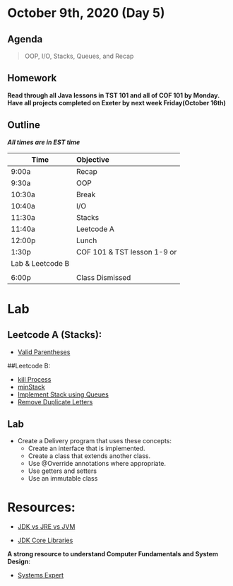 # October 9th, 2020 (Day 5)

## Agenda
> OOP, I/O, Stacks, Queues, and Recap

## Homework 
**Read through all Java lessons in TST 101 and all of COF 101 by Monday. Have all projects completed on Exeter by next week Friday(October 16th)**

## Outline
_**All times are in EST time**_

| Time   | Objective                        |
| -------|:---------------------------------|
| 9:00a  | Recap                            |
| 9:30a  | OOP                              |
| 10:30a | Break                            |
| 10:40a | I/O                              |
| 11:30a | Stacks                           |
| 11:40a | Leetcode A                       |
| 12:00p | Lunch                            |
| 1:30p  | COF 101 & TST lesson 1-9 or      | 
|           Lab & Leetcode B                |
|                                           |  
| 6:00p  | Class Dismissed                  |

# Lab
  ## Leetcode A (Stacks):

  - [Valid Parentheses](https://leetcode.com/problems/valid-parentheses/)

  ##Leetcode B:
  - [kill Process](https://leetcode.com/problems/kill-process/)
  - [minStack](https://leetcode.com/problems/min-stack/)
  - [Implement Stack using Queues](https://leetcode.com/problems/implement-stack-using-queues/)
  - [ Remove Duplicate Letters](https://leetcode.com/problems/remove-duplicate-letters/)

  ## Lab 
  - Create a Delivery program that uses these concepts: 
    - Create an interface that is implemented.
    - Create a class that extends another class.
    - Use @Override annotations where appropriate.  
    - Use getters and setters
    - Use an immutable class
  
# Resources:

- [JDK vs JRE vs JVM](https://www.journaldev.com/546/difference-jdk-vs-jre-vs-jvm)

- [JDK Core Libraries](https://docs.oracle.com/javase/10/core/java-core-libraries1.htm#JSCOR-GUID-C6BE8117-F73E-4BE6-98AA-681A0CD4EEA9)

**A strong resource to understand Computer Fundamentals and System Design**:
- [Systems Expert](https://www.algoexpert.io/systems/product)